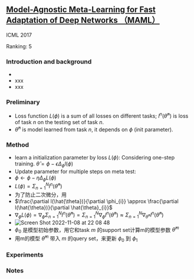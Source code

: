 
## [Model-Agnostic Meta-Learning for Fast Adaptation of Deep Networks （MAML）](https://arxiv.org/abs/1703.03400)
ICML 2017

Ranking: 5

### Introduction and background
- 
- xxx
- xxx

### Preliminary
- Loss function $L(\phi)$ is a sum of all losses on different tasks; $l^{n}(\hat{\theta}^{n})$ is loss of task $n$ on the testing set of task $n$.
- $\hat{\theta}^{n}$ is model learned from task $n$, it depends on $\phi$ (init parameter).

### Method
- learn a initialization parameter by loss $L(\phi)$: Considering one-step training. $\hat{\theta} = \phi - \epsilon\Delta _{\phi}l(\phi)$
- Update parameter for multiple steps on meta test: 
- $\phi \gets \phi - \eta\Delta_{\phi}L(\phi)$
- $L(\phi)=\Sigma_{n=1}^{N}l^{n}(\hat{\theta}^{n})$
- 为了防止二次微分，用
- $\frac{\partial l(\hat{\theta})}{\partial \phi_{i}} 	\approx \frac{\partial l(\hat{\theta})}{\partial \hat{\theta}_{i}}$
- $\nabla_{\phi} L(\phi)=\nabla_{\phi} \Sigma_{n=1}^{N} l^{n}\left(\hat{\theta}^{n}\right) = \Sigma_{n=1}^{N} \nabla_{\phi} l^{n}\left(\hat{\theta}^{n}\right) \approx \Sigma_{n=1}^{N} \nabla_{\hat{\theta} ^{n}} l^{n}\left(\hat{\theta}^{n}\right)$
- ![Screen Shot 2022-11-08 at 22 08 48](https://user-images.githubusercontent.com/46414159/200563385-11b18d03-b2a8-48ce-b987-81c0e04e5223.png)
- $\phi _{0}$ 是模型初始参数，用它和task $m$ 的support set计算m的模型参数 $\hat{\theta}^{m}$
- 用m的模型 $\hat{\theta}^{m}$ 带入 $m$ 的query set，来更新 $\phi _{0}$ 到 $\phi _{1}$
### Experiments

### Notes
